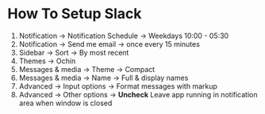# How To Setup Slack 

1. Notification -> Notification Schedule -> Weekdays 10:00 - 05:30
1. Notification -> Send me email -> once every 15 minutes
1. Sidebar -> Sort -> By most recent
1. Themes -> Ochin
1. Messages & media -> Theme -> Compact
1. Messages & media -> Name -> Full & display names
1. Advanced -> Input options -> Format messages with markup
1. Advanced -> Other options -> **Uncheck** Leave app running in notification area when window is closed
